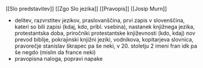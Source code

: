 [[Slo predstavitev]]
[[Zgo Slo jezika]]
[[Pravopis]]
[[Josip Murn]]

- delitev, razvrstitev jezikov, praslovanščina, prvi zapis v slovenščina, kateri so bili zapisi (kdaj, kdo, pribl. vsebina), nastanek knjižnega jezika, protestantska doba, priročniki protestantske književnosti (kdo, kdaj) nov prevod biblije, pokrajinski knjižni jeziki, vodnikova, kopitarjeva slovnica, pravorečje stanislav škrapec pa še neki, v 20. stoletju 2 imeni fran idk pa še negdo (mislm da france neki)
- pravopisna naloga, popravi napake
